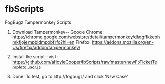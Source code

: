 # fbScripts
FogBugz Tampermonkey Scripts

1. Download Tampermonkey--
Google Chrome: https://chrome.google.com/webstore/detail/tampermonkey/dhdgffkkebhmkfjojejmpbldmpobfkfo?hl=en
Firefox: https://addons.mozilla.org/en-Us/firefox/addon/tampermonkey/

2. Install the script--visit: https://github.com/aHoyleCooper/fbScripts/raw/master/newFbTicketTemplate.user.js

3. Done! To test, go to http://fogbugz/ and click 'New Case'
